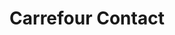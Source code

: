---
title: "Carrefour Contact"
url: /saint-sauveur-de-montagut/carrefour-contact/
shop: Supermarkt
---